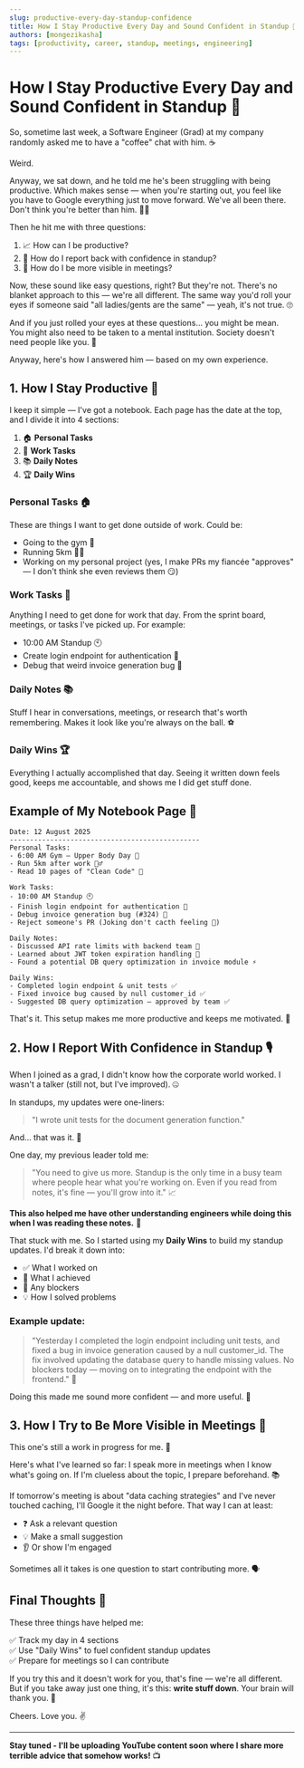 ```yaml
---
slug: productive-every-day-standup-confidence
title: How I Stay Productive Every Day and Sound Confident in Standup 🚀
authors: [mongezikasha]
tags: [productivity, career, standup, meetings, engineering]
---
```


# How I Stay Productive Every Day and Sound Confident in Standup 🚀

So, sometime last week, a Software Engineer (Grad) at my company randomly asked me to have a "coffee" chat with him. ☕

Weird.

Anyway, we sat down, and he told me he's been struggling with being productive. Which makes sense — when you're starting out, you feel like you have to Google everything just to move forward. We've all been there. Don't think you're better than him. 🤷‍♂️

<!-- truncate -->

Then he hit me with three questions:

1. 📈 How can I be productive?
2. 🎯 How do I report back with confidence in standup?
3. 👀 How do I be more visible in meetings?

Now, these sound like easy questions, right? But they're not. There's no blanket approach to this — we're all different. The same way you'd roll your eyes if someone said "all ladies/gents are the same" — yeah, it's not true. 🙄

And if you just rolled your eyes at these questions… you might be mean. You might also need to be taken to a mental institution. Society doesn't need people like you. 😤

Anyway, here's how I answered him — based on my own experience.

## 1. How I Stay Productive 📝

I keep it simple — I've got a notebook. Each page has the date at the top, and I divide it into 4 sections:

1. 🏠 **Personal Tasks**
2. 💼 **Work Tasks**  
3. 📚 **Daily Notes**
4. 🏆 **Daily Wins**

### Personal Tasks 🏠
These are things I want to get done outside of work. Could be:
- Going to the gym 💪
- Running 5km 🏃‍♂️
- Working on my personal project (yes, I make PRs my fiancée "approves" — I don't think she even reviews them 😏)

### Work Tasks 💼
Anything I need to get done for work that day. From the sprint board, meetings, or tasks I've picked up. For example:
- 10:00 AM Standup 🕙
- Create login endpoint for authentication 🔐
- Debug that weird invoice generation bug 🐛

### Daily Notes 📚
Stuff I hear in conversations, meetings, or research that's worth remembering. Makes it look like you're always on the ball. ⚽

### Daily Wins 🏆
Everything I actually accomplished that day. Seeing it written down feels good, keeps me accountable, and shows me I did get stuff done.

## Example of My Notebook Page 📖

```
Date: 12 August 2025
-----------------------------------------------
Personal Tasks:
- 6:00 AM Gym – Upper Body Day 💪
- Run 5km after work 🏃‍♂️
- Read 10 pages of "Clean Code" 📖

Work Tasks:
- 10:00 AM Standup 🕙
- Finish login endpoint for authentication 🔐
- Debug invoice generation bug (#324) 🐛
- Reject someone's PR (Joking don't cacth feeling 👀)

Daily Notes:
- Discussed API rate limits with backend team 🚀
- Learned about JWT token expiration handling 🔑
- Found a potential DB query optimization in invoice module ⚡

Daily Wins:
- Completed login endpoint & unit tests ✅
- Fixed invoice bug caused by null customer_id ✅
- Suggested DB query optimization – approved by team ✅
```

That's it. This setup makes me more productive and keeps me motivated. 🎯

## 2. How I Report With Confidence in Standup 🎙️

When I joined as a grad, I didn't know how the corporate world worked. I wasn't a talker (still not, but I've improved). 🤐

In standups, my updates were one-liners:

> "I wrote unit tests for the document generation function." 

And… that was it. 😬

One day, my previous leader told me:

> "You need to give us more. Standup is the only time in a busy team where people hear what you're working on. Even if you read from notes, it's fine — you'll grow into it." 📈

**This also helped me have other understanding engineers while doing this when I was reading these notes.** 🤝

That stuck with me. So I started using my **Daily Wins** to build my standup updates. I'd break it down into:

- ✅ What I worked on
- 🎯 What I achieved  
- 🚧 Any blockers
- 💡 How I solved problems

### Example update:

> "Yesterday I completed the login endpoint including unit tests, and fixed a bug in invoice generation caused by a null customer_id. The fix involved updating the database query to handle missing values. No blockers today — moving on to integrating the endpoint with the frontend." 🚀

Doing this made me sound more confident — and more useful. 💪

## 3. How I Try to Be More Visible in Meetings 👥

This one's still a work in progress for me. 🚧

Here's what I've learned so far: I speak more in meetings when I know what's going on. If I'm clueless about the topic, I prepare beforehand. 📚

If tomorrow's meeting is about "data caching strategies" and I've never touched caching, I'll Google it the night before. That way I can at least:

- ❓ Ask a relevant question
- 💡 Make a small suggestion  
- 👂 Or show I'm engaged

Sometimes all it takes is one question to start contributing more. 🗣️

## Final Thoughts 💭

These three things have helped me:

✅ Track my day in 4 sections  
✅ Use "Daily Wins" to fuel confident standup updates  
✅ Prepare for meetings so I can contribute  

If you try this and it doesn't work for you, that's fine — we're all different. But if you take away just one thing, it's this: **write stuff down**. Your brain will thank you. 🧠

Cheers. Love you. ✌️

---

**Stay tuned - I'll be uploading YouTube content soon where I share more terrible advice that somehow works!** 📺
